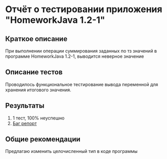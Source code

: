 # Отчёт о тестировании приложения "HomeworkJava 1.2-1"

## Краткое описание

При выполнении операции суммирования заданных по тз значений в программе HomeworkJava 1.2-1, выводится неверное значение

## Описание тестов

Проводилось функциональное тестирование вывода переменной для хранения итогового значения.



## Результаты

1. 1 тест, 100% неуспешно
2. [Баг репорт](https://docs.google.com/spreadsheets/d/1luiAes5WwG6xvtw7gqQ408djToilFiR87Y7DaNsQwnI/edit#gid=0)

## Общие рекомендации

Предлагаю изменить целочисленный тип в коде программы
